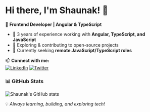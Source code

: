 # Hi there, I'm Shaunak! 👋  

🚀 **Frontend Developer | Angular & TypeScript**  
- 🔭 3 years of experience working with **Angular, TypeScript, and JavaScript** 
- 🌱 Exploring & contributing to open-source projects
- 🎯 Currently seeking **remote JavaScript/TypeScript roles** 

📫 **Connect with me:**  
[![LinkedIn](https://img.shields.io/badge/LinkedIn-blue?style=flat&logo=linkedin)]([https://linkedin.com/in/your-profile](https://www.linkedin.com/in/shaunak-das-586338188/))  [![Twitter](https://img.shields.io/badge/Twitter-blue?style=flat&logo=twitter)]([https://twitter.com/your-profile](https://twitter.com/your-profile))  

### 📊 GitHub Stats  
![Shaunak's GitHub stats](https://github-readme-stats.vercel.app/api?username=shaun-ak&show_icons=true&theme=radical)  

💡 *Always learning, building, and exploring tech!*  
